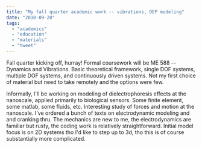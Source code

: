 ```yaml
---
title: "My fall quarter academic work -- vibrations, DEP modeling"
date: "2010-09-28"
tags: 
  - "academics"
  - "education"
  - "materials"
  - "tweet"
---
```


Fall quarter kicking off, hurray! Formal coursework will be ME 588 -- Dynamics and Vibrations. Basic theoretical framework, single DOF systems, multiple DOF systems, and continuously driven systems. Not my first choice of material but need to take remotely and the options were few.

Informally, I'll be working on modeling of dielectrophoresis effects at the nanoscale, applied primarily to biological sensors. Some finite element, some matlab, some fluids, etc. Interesting study of forces and motion at the nanoscale. I've ordered a bunch of texts on electrodynamic modeling and and cranking thru. The mechanics are new to me, the electrodynamics are familiar but rusty, the coding work is relatively straightforward. Initial model focus is on 2D systems tho I'd like to step up to 3d, tho this is of course substantially more complicated.

